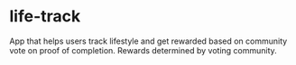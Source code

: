 # life-track
App that helps users track lifestyle and get rewarded based on community vote on proof of completion. Rewards determined by voting community.
